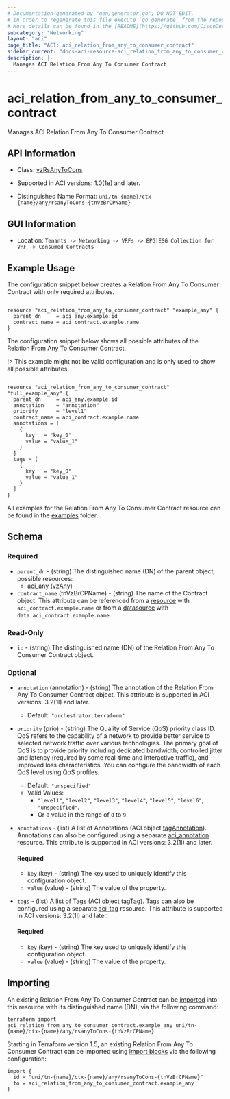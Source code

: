 ```yaml
---
# Documentation generated by "gen/generator.go"; DO NOT EDIT.
# In order to regenerate this file execute `go generate` from the repository root.
# More details can be found in the [README](https://github.com/CiscoDevNet/terraform-provider-aci/blob/master/README.md).
subcategory: "Networking"
layout: "aci"
page_title: "ACI: aci_relation_from_any_to_consumer_contract"
sidebar_current: "docs-aci-resource-aci_relation_from_any_to_consumer_contract"
description: |-
  Manages ACI Relation From Any To Consumer Contract
---
```


# aci_relation_from_any_to_consumer_contract #

Manages ACI Relation From Any To Consumer Contract



## API Information ##

* Class: [vzRsAnyToCons](https://pubhub.devnetcloud.com/media/model-doc-latest/docs/app/index.html#/objects/vzRsAnyToCons/overview)

* Supported in ACI versions: 1.0(1e) and later.

* Distinguished Name Format: `uni/tn-{name}/ctx-{name}/any/rsanyToCons-{tnVzBrCPName}`

## GUI Information ##

* Location: `Tenants -> Networking -> VRFs -> EPG|ESG Collection for VRF -> Consumed Contracts`

## Example Usage ##

The configuration snippet below creates a Relation From Any To Consumer Contract with only required attributes.

```hcl

resource "aci_relation_from_any_to_consumer_contract" "example_any" {
  parent_dn     = aci_any.example.id
  contract_name = aci_contract.example.name
}

```
The configuration snippet below shows all possible attributes of the Relation From Any To Consumer Contract.

!> This example might not be valid configuration and is only used to show all possible attributes.

```hcl

resource "aci_relation_from_any_to_consumer_contract" "full_example_any" {
  parent_dn     = aci_any.example.id
  annotation    = "annotation"
  priority      = "level1"
  contract_name = aci_contract.example.name
  annotations = [
    {
      key   = "key_0"
      value = "value_1"
    }
  ]
  tags = [
    {
      key   = "key_0"
      value = "value_1"
    }
  ]
}

```

All examples for the Relation From Any To Consumer Contract resource can be found in the [examples](https://github.com/CiscoDevNet/terraform-provider-aci/tree/master/examples/resources/aci_relation_from_any_to_consumer_contract) folder.

## Schema ##

### Required ###

* `parent_dn` - (string) The distinguished name (DN) of the parent object, possible resources:
  - [aci_any](https://registry.terraform.io/providers/CiscoDevNet/aci/latest/docs/resources/any) ([vzAny](https://pubhub.devnetcloud.com/media/model-doc-latest/docs/app/index.html#/objects/vzAny/overview))
* `contract_name` (tnVzBrCPName) - (string) The name of the Contract object. This attribute can be referenced from a [resource](https://registry.terraform.io/providers/CiscoDevNet/aci/latest/docs/resources/contract) with `aci_contract.example.name` or from a [datasource](https://registry.terraform.io/providers/CiscoDevNet/aci/latest/docs/data-sources/contract) with `data.aci_contract.example.name`.

### Read-Only ###

* `id` - (string) The distinguished name (DN) of the Relation From Any To Consumer Contract object.

### Optional ###

* `annotation` (annotation) - (string) The annotation of the Relation From Any To Consumer Contract object. This attribute is supported in ACI versions: 3.2(1l) and later.
  - Default: `"orchestrator:terraform"`
* `priority` (prio) - (string) The Quality of Service (QoS) priority class ID. QoS refers to the capability of a network to provide better service to selected network traffic over various technologies. The primary goal of QoS is to provide priority including dedicated bandwidth, controlled jitter and latency (required by some real-time and interactive traffic), and improved loss characteristics. You can configure the bandwidth of each QoS level using QoS profiles.
  - Default: `"unspecified"`
  - Valid Values:
    * `"level1"`, `"level2"`, `"level3"`, `"level4"`, `"level5"`, `"level6"`, `"unspecified"`.
    * Or a value in the range of `0` to `9`.
* `annotations` - (list) A list of Annotations (ACI object [tagAnnotation](https://pubhub.devnetcloud.com/media/model-doc-latest/docs/app/index.html#/objects/tagAnnotation/overview)). Annotations can also be configured using a separate [aci_annotation](https://registry.terraform.io/providers/CiscoDevNet/aci/latest/docs/resources/annotation) resource. This attribute is supported in ACI versions: 3.2(1l) and later.
  #### Required ####
  
    * `key` (key) - (string) The key used to uniquely identify this configuration object.
    * `value` (value) - (string) The value of the property.
* `tags` - (list) A list of Tags (ACI object [tagTag](https://pubhub.devnetcloud.com/media/model-doc-latest/docs/app/index.html#/objects/tagTag/overview)). Tags can also be configured using a separate [aci_tag](https://registry.terraform.io/providers/CiscoDevNet/aci/latest/docs/resources/tag) resource. This attribute is supported in ACI versions: 3.2(1l) and later.
  #### Required ####
  
    * `key` (key) - (string) The key used to uniquely identify this configuration object.
    * `value` (value) - (string) The value of the property.

## Importing

An existing Relation From Any To Consumer Contract can be [imported](https://www.terraform.io/docs/import/index.html) into this resource with its distinguished name (DN), via the following command:

```
terraform import aci_relation_from_any_to_consumer_contract.example_any uni/tn-{name}/ctx-{name}/any/rsanyToCons-{tnVzBrCPName}
```

Starting in Terraform version 1.5, an existing Relation From Any To Consumer Contract can be imported
using [import blocks](https://developer.hashicorp.com/terraform/language/import) via the following configuration:

```
import {
  id = "uni/tn-{name}/ctx-{name}/any/rsanyToCons-{tnVzBrCPName}"
  to = aci_relation_from_any_to_consumer_contract.example_any
}
```
